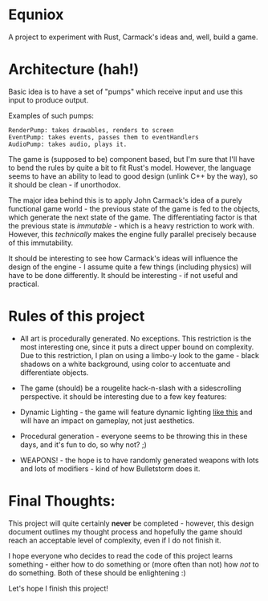 Equniox
=======

A project to experiment with Rust, Carmack's ideas and, well, build a game.

Architecture (hah!)
====================

Basic idea is to have a set of "pumps" which receive input and use this input to produce output.

Examples of such pumps:

	RenderPump: takes drawables, renders to screen
	EventPump: takes events, passes them to eventHandlers
	AudioPump: takes audio, plays it.

The game is (supposed to be) component based, but I'm sure that I'll have to bend the rules by quite a bit to fit Rust's model. However, the language seems to have an ability to lead to good design (unlink C++ by the way), so it should be clean - if unorthodox. 

The major idea behind this is to apply John Carmack's idea of a purely functional game world - the previous state of the game is fed to the objects, which generate the next state of the game. The differentiating factor is that the previous state is *immutable* - which is a heavy restriction to work with. However, this *technically* makes the engine fully parallel precisely because of this immutability. 

It should be interesting to see how Carmack's ideas will influence the design of the engine - I assume quite a few things (including physics) will have to be done differently. It should be interesting - if not useful and practical.


Rules of this project
=====================

* All art is procedurally generated. No exceptions. This restriction is the most interesting one, since it puts a direct upper bound on complexity. Due to this restriction, I plan on using a limbo-y look to the game - black shadows on a white background,
using color to accentuate and differentiate objects.

* The game (should) be a rougelite hack-n-slash with a sidescrolling perspective. it should be interesting due to a few key features:

* Dynamic Lighting - the game will feature dynamic lighting [like this](http://archive.gamedev.net/archive/reference/programming/features/2dsoftshadow/) and will have an impact on gameplay, not just aesthetics.

* Procedural generation - everyone seems to be throwing this in these days, and it's fun to do, so why not? ;)

* WEAPONS! - the hope is to have randomly generated weapons with lots and lots of modifiers - kind of how Bulletstorm does it. 


Final Thoughts:
===============

This project will quite certainly __never__ be completed - however, this design document outlines my thought process and hopefully the game should reach an acceptable level of complexity, even if I do not finish it. 

I hope everyone who decides to read the code of this project learns something - either how to do something or (more often than not) how *not* to do something. Both of these should be enlightening :)

Let's hope I finish this project!